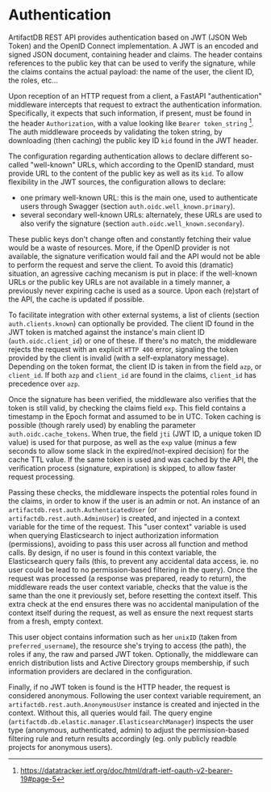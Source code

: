 # Authentication

ArtifactDB REST API provides authentication based on JWT (JSON Web Token) and the OpenID Connect implementation. A JWT
is an encoded and signed JSON document, containing header and claims. The header contains references to the public key
that can be used to verify the signature, while the claims contains the actual payload: the name of the user, the client
ID, the roles, etc...

Upon reception of an HTTP request from a client, a FastAPI "authentication" middleware intercepts that request to extract the
authentication information. Specifically, it expects that such information, if present, must be found in the header
`Authorization`, with a value looking like `Bearer token_string` [^1]. The auth middleware proceeds by validating the
token string, by downloading (then caching) the public key ID `kid` found in the JWT header.

The configuration regarding authentication allows to declare different so-called "well-known" URLs, which according to
the OpenID standard, must provide URL to the content of the public key as well as its `kid`. To allow flexibility in the
JWT sources, the configuration allows to declare:

- one primary well-known URL: this is the main one, used to authenticate users through Swagger (section
  `auth.oidc.well_known.primary`).
- several secondary well-known URLs: alternately, these URLs are used to also verify the signature (section
  `auth.oidc.well_known.secondary`).

These public keys don't change often and constantly fetching their value would be a waste of resources. More, if the
OpenID provider is not available, the signature verification would fail and the API would not be able to perform the
request and serve the client. To avoid this (dramatic) situation, an agressive caching mecanism is put in place: if the
well-known URLs or the public key URLs are not available in a timely manner, a previously never expiring cache is used
as a source. Upon each (re)start of the API, the cache is updated if possible.

To facilitate integration with other external systems, a list of clients (section `auth.clients.known`) can optionally
be provided. The client ID found in the JWT token is matched against the instance's main client ID
(`auth.oidc.client_id`) or one of these. If there's no match, the middleware rejects the request with an explicit `HTTP
400` error, signaling the token provided by the client is invalid (with a self-explanatory message). Depending on the
token format, the client ID is taken in from the field `azp`, or `client_id`. If both `azp` and `client_id` are found in
the claims, `client_id` has precedence over `azp`.

Once the signature has been verified, the middleware also verifies that the token is still valid, by checking the claims
field `exp`. This field contains a timestamp in the Epoch format and assumed to be in UTC. Token caching is possible
(though rarely used) by enabling the parameter `auth.oidc.cache_tokens`. When true, the field `jti` (JWT ID, a unique
token ID value) is used for that purpose, as well as the `exp` value (minus a few seconds to allow some slack in the
expired/not-expired decision) for the cache TTL value. If the same token is used and was cached by the API, the
verification process (signature, expiration) is skipped, to allow faster request processing.

Passing these checks, the middleware inspects the potential roles found in the claims, in order to know if the user is
an admin or not. An instance of an `artifactdb.rest.auth.AuthenticatedUser` (or `artifactdb.rest.auth.AdminUser`) is
created, and injected in a context variable for the time of the request. This "user context" variable is used when
querying Elasticsearch to inject authorization information (permissions), avoiding to pass this user across all function
and method calls. By design, if no user is found in this context variable, the Elasticsearch query fails (this, to
prevent any accidental data access, ie. no user could be lead to no permission-based filtering in the query). Once the
request was processed (a response was prepared, ready to return), the middleware reads the user context variable, checks
that the value is the same than the one it previously set, before resetting the context itself. This extra check at the
end ensures there was no accidental manipulation of the context itself during the request, as well as ensure the next
request starts from a fresh, empty context.

This user object contains information such as her `unixID` (taken from `preferred_username`), the resource she's trying
to access (the path), the roles if any, the raw and parsed JWT token. Optionally, the middleware can enrich distribution
lists and Active Directory groups membership, if such information providers are declared in the configuration.

Finally, if no JWT token is found is the HTTP header, the request is considered anonymous. Following the user context
variable requirement, an `artifactdb.rest.auth.AnonymousUser` instance is created and injected in the context. Without
this, all queries would fail. The query engine (`artifactdb.db.elastic.manager.ElasticsearchManager`) inspects the user
type (anonymous, authenticated, admin) to adjust the permission-based filtering rule and return results accordingly (eg.
only publicly readble projects for anonymous users).

[^1]: https://datatracker.ietf.org/doc/html/draft-ietf-oauth-v2-bearer-19#page-5

